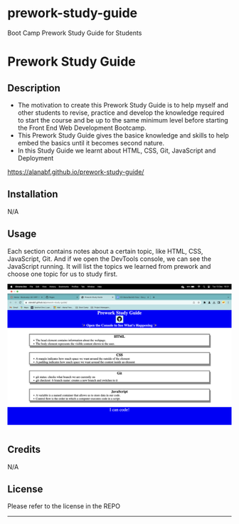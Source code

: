 # prework-study-guide
Boot Camp Prework Study Guide for Students
# Prework Study Guide

## Description

- The motivation to create this Prework Study Guide is to help myself and other students to revise, practice and develop the knowledge required to start the course and be up to the same minimum level before starting the Front End Web Development Bootcamp.
- This Prework Study Guide gives the basice knowledge and skills to help embed the basics until it becomes second nature.
- In this Study Guide we learnt about HTML, CSS, Git, JavaScript and Deployment

https://alanabf.github.io/prework-study-guide/ 

## Installation

N/A

## Usage

Each section contains notes about a certain topic, like HTML, CSS, JavaScript, Git. And if we open the DevTools console, we can see the JavaScript running. It will list the topics we learned from prework and choose one topic for us to study first. 

![alt text](assets/prework-study-guide-screenshot.png)

## Credits

N/A

## License

Please refer to the license in the REPO

---